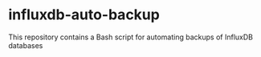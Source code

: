 # influxdb-auto-backup
This repository contains a Bash script for automating backups of InfluxDB databases
